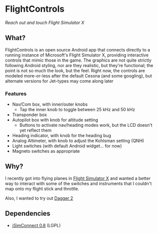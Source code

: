 FlightControls
==============

*Reach out and touch Flight Simulator X*

## What?

FlightControls is an open source Android app that connects 
directly to a running instance of Microsoft's Flight Simulator X, 
providing interactive controls that mimic those in the game. 
The graphics are not quite strictly following Android styling,
nor are they realistic, but they're functional; the point is not
so much the look, but the feel. Right now, the controls are modeled
more-or-less after the default Cessna (and some googling), but
alternate versions for Jet-types may come along later

### Features

- Nav/Com box, with inner/outer knobs
    - Tap the inner knob to toggle between 25 kHz and 50 kHz
- Transponder box
- Autopilot box with knob for altitude setting
    - Buttons to activate nav/heading modes work, but the LCD doesn't yet reflect them
- Heading indicator, with knob for the heading bug
- Analog Altimeter, with knob to adjust the Kohlsman setting (QNH)
- Light switches (with default Android widget... for now)
- Magneto switches as appropriate

## Why?

I recently got into flying planes in 
[Flight Simulator X](http://store.steampowered.com/app/314160/)
and wanted a better way to interact with some of the switches and
instruments that I couldn't map onto my flight stick and throttle.

Also, I wanted to try out [Dagger 2](http://google.github.io/dagger/)

## Dependencies

- [jSimConnect 0.8](http://lc0277.gratisim.fr/jsimconnect.html) (LGPL)
